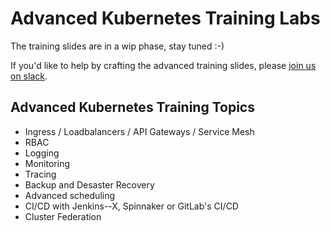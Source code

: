 # Advanced Kubernetes Training Labs

The training slides are in a wip phase, stay tuned :-\)

If you'd like to help by crafting the advanced training slides, please [join us on slack](https://kubernauts-slack-join.herokuapp.com/).

## Advanced Kubernetes Training Topics

* Ingress / Loadbalancers / API Gateways / Service Mesh
* RBAC
* Logging
* Monitoring
* Tracing
* Backup and Desaster Recovery
* Advanced scheduling
* CI/CD with Jenkins--X, Spinnaker or GitLab's CI/CD
* Cluster Federation



